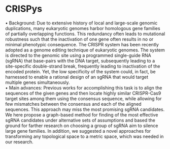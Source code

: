 # CRISPys
•	Background: Due to extensive history of local and large-scale genomic duplications, many eukaryotic genomes harbor homologous gene families of partially overlapping functions. This redundancy often leads to mutational robustness such that the inactivation of one gene often results in no or minimal phenotypic consequence. The CRISPR system has been recently adopted as a genome editing technique of eukaryotic genomes. The system is directed to the genomic site using a programmed single-guide RNA (sgRNA) that base-pairs with the DNA target, subsequently leading to a site-specific double-strand break, frequently leading to inactivation of the encoded protein. Yet, the low specificity of the system could, in fact, be harnessed to enable a rational design of an sgRNA that would target multiple genes simultaneously.  
•	Main advances: Previous works for accomplishing this task is to align the sequences of the given genes and then locate highly similar CRISPR-Cas9 target sites among them using the consensus sequence, while allowing for few mismatches between the consensus and each of the aligned sequences. This approach may miss the most promising sgRNA candidates. We here propose a graph-based method for finding of the most effective sgRNA candidates under alternative sets of assumptions and based the ground for farther research on choosing a group of sgRNA aim to silence large gene families. In addition, we suggested a novel approaches for transforming any topological space to a metric space, which was needed in our research.
